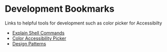 # Development Bookmarks
Links to helpful tools for development such as color picker for Accessibilty
- [Explain Shell Commands](https://explainshell.com/#)
- [Color Accessibility Picker](https://webaim.org/resources/contrastchecker/)
- [Design Patterns](https://refactoring.guru/design-patterns)
